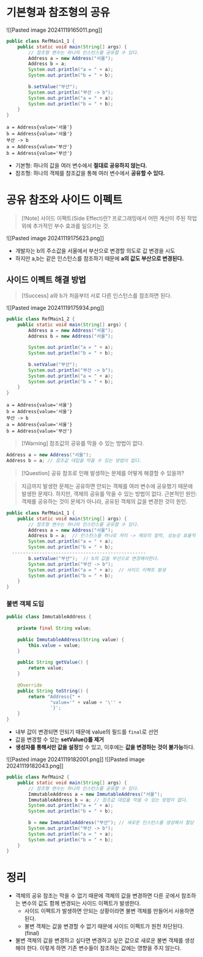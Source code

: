 
# 기본형과 참조형의 공유
![[Pasted image 20241119165011.png]]
```java
public class RefMain1_1 {  
    public static void main(String[] args) {  
        // 참조형 변수는 하나의 인스턴스를 공유할 수 있다.  
        Address a = new Address("서울");  
        Address b = a;  
        System.out.println("a = " + a);  
        System.out.println("b = " + b);  
  
        b.setValue("부산");  
        System.out.println("부산 -> b");  
        System.out.println("a = " + a);  
        System.out.println("b = " + b);  
    }  
}
```
```
a = Address{value='서울'}
b = Address{value='서울'}
부산 -> b
a = Address{value='부산'}
b = Address{value='부산'}
```
- 기본형: 하나의 값을 여러 변수에서 **절대로 공유하지 않는다.**
- 참조형: 하나의 객체를 참조값을 통해 여러 변수에서 **공유할 수 있다.**


# 공유 참조와 사이드 이펙트
>[!Note] 사이드 이팩트(Side Effect)란?
> 프로그래밍에서 어떤 계산이 주된 작업 외에 추가적인 부수 효과를 일으키는 것.

![[Pasted image 20241119175623.png]]
- 개발자는 b의 주소값을 서울에서 부산으로 변경할 의도로 값 변경을 시도
- 하지만 a,b는 같은 인스턴스를 참조하기 때문에 **a의 값도 부산으로 변경된다.**

## 사이드 이펙트 해결 방법
>[!Success] a와 b가 처음부터 서로 다른 인스턴스를 참조하면 된다.

![[Pasted image 20241119175934.png]]
```java
public class RefMain1_2 {  
    public static void main(String[] args) {  
        Address a = new Address("서울");  
        Address b = new Address("서울");  
  
        System.out.println("a = " + a);  
        System.out.println("b = " + b);  
  
        b.setValue("부산");  
        System.out.println("부산 -> b");  
        System.out.println("a = " + a);  
        System.out.println("b = " + b);  
    }  
}
```
```
a = Address{value='서울'}
b = Address{value='서울'}
부산 -> b
a = Address{value='서울'}
b = Address{value='부산'}
```

>[!Warning] 참조값의 공유를 막을 수 있는 방법이 없다.
```java
Address a = new Address("서울");  
Address b = a; // 참조값 대입을 막을 수 있는 방법이 없다.
```

>[!Question] 공유 참조로 인해 발생하는 문제를 어떻게 해결할 수 있을까?

>지금까지 발생한 문제는 공유하면 안되는 객체를 여러 변수에 공유했기 때문에 발생한 문제다.
>하지만, 객체의 공유를 막을 수 있는 방법이 없다.
>근본적인 원인: 객체롤 공유하는 것이 문제가 아니라, 공유된 객체의 값을 변경한 것이 원인.

```java
public class RefMain1_1 {  
    public static void main(String[] args) {  
        // 참조형 변수는 하나의 인스턴스를 공유할 수 있다.  
        Address a = new Address("서울");  
        Address b = a;  // 인스턴스를 하나로 처리 -> 메모리 절약, 성능상 효율적
        System.out.println("a = " + a);  
        System.out.println("b = " + b);  
  -------------------------------------------------
        b.setValue("부산");  // b의 값을 부산으로 변경해야한다.
        System.out.println("부산 -> b");  
        System.out.println("a = " + a);  // 사이드 이펙트 발생
        System.out.println("b = " + b);  
    }  
}
```

### 불변 객체 도입
```java
public class ImmutableAddress {  
  
    private final String value;  
  
    public ImmutableAddress(String value) {  
        this.value = value;  
    }  
  
    public String getValue() {  
        return value;  
    }  
  
    @Override  
    public String toString() {  
        return "Address{" +  
                "value='" + value + '\'' +  
                '}';  
    }  
}
```
- 내부 값이 변경되면 안되기 때문에 value의 필드를 `final`로 선언
- 값을 변경할 수 있는 **setValue()를 제거**
- **생성자를 통해서만 값을 설정**할 수 있고, 이후에는 **값을 변경하는 것이 불가능**하다.

![[Pasted image 20241119182001.png]]
![[Pasted image 20241119182043.png]]
```java
public class RefMain2 {  
    public static void main(String[] args) {  
        // 참조형 변수는 하나의 인스턴스를 공유할 수 있다.  
        ImmutableAddress a = new ImmutableAddress("서울");  
        ImmutableAddress b = a; // 참조값 대입을 막을 수 있는 방법이 없다.  
        System.out.println("a = " + a);  
        System.out.println("b = " + b);  
  
        b = new ImmutableAddress("부산"); // 새로운 인스턴스를 생성해서 할당
        System.out.println("부산 -> b");  
        System.out.println("a = " + a);  
        System.out.println("b = " + b);  
    }  
}
```

# 정리
- 객체의 공유 참조는 막을 수 없기 때문에 객체의 값을 변경하면 다른 곳에서 참조하는 변수의 값도 함께 변경되는 사이드 이펙트가 발생한다.
	- 사이드 이펙트가 발생하면 안되는 상황이라면 불변 객체를 만들어서 사용하면 된다.
	- 불변 객체는 값을 변경할 수 없기 때문에 사이드 이펙트가 원천 차단된다. (final)
- 불변 객체의 값을 변경하고 싶다면 변경하고 싶은 값으로 새로운 불변 객체를 생성해야 한다. 이렇게 하면 기존 변수들이 참조하는 값에는 영향을 주지 않는다.